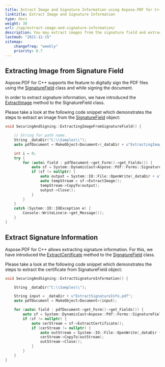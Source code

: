 ```yaml
---
title: Extract Image and Signature Information using Aspose.PDF for C++
linktitle: Extract Image and Signature Information
type: docs
weight: 30
url: /cpp/extract-image-and-signature-information/
description: You may extract images from the signature field and extract signature information using the SignatureField class with C++.
lastmod: "2021-12-15"
sitemap:
    changefreq: "weekly"
    priority: 0.7
---
```


## Extracting Image from Signature Field

Aspose.PDF for C++ supports the feature to digitally sign the PDF files using the [SignatureField](https://apireference.aspose.com/pdf/cpp/class/aspose.pdf.forms.signature_field) class and while signing the document.

In order to extract signature information, we have introduced the [ExtractImage](https://apireference.aspose.com/pdf/cpp/class/aspose.pdf.forms.signature_field#a63f492fa6d3f83f0265b8e4f4c850293) method to the SignatureField class.

Please take a look at the following code snippet which demonstrates the steps to extract an image from the [SignatureField](https://apireference.aspose.com/pdf/cpp/class/aspose.pdf.forms.signature_field) object:

```cpp
void SecuringAndSigning::ExtractingImageFromSignatureField() {

	// String for path name.
	String _dataDir("C:\\Samples\\");
	auto pdfDocument = MakeObject<Document>(_dataDir + u"ExtractingImage.pdf");

	int i = 0;
	try {
		for (auto& field : pdfDocument->get_Form()->get_Fields()) {
			auto sf = System::DynamicCast<Aspose::Pdf::Forms::SignatureField>(field);
			if (sf != nullptr) {
				auto output = System::IO::File::OpenWrite(_dataDir + u"im" + i + u".jpeg");
				auto tempStream = sf->ExtractImage();
				tempStream->CopyTo(output);
				output->Close();
			}
		}
	}
	catch (System::IO::IOException e) {
		Console::WriteLine(e->get_Message());
	}
}
```

## Extract Signature Information

Aspose.PDF for C++ allows extracting signature information. For this, we have introduced the [ExtractCertificate](https://apireference.aspose.com/pdf/cpp/class/aspose.pdf.forms.signature_field#a73686c960036f755b6e800b84c27bee1) method to the [SignatureField](https://apireference.aspose.com/pdf/cpp/class/aspose.pdf.forms.signature_field) class. 

Please take a look at the following code snippet which demonstrates the steps to extract the certificate from SignatureField object:

```cpp
void SecuringAndSigning::ExtractSignatureInformation() {

	String _dataDir("C:\\Samples\\");

	String input = _dataDir + u"ExtractSignatureInfo.pdf";
	auto pdfDocument = MakeObject<Document>(input);

	for (auto& field : pdfDocument->get_Form()->get_Fields()) {
		auto sf = System::DynamicCast<Aspose::Pdf::Forms::SignatureField>(field);
		if (sf != nullptr) {
			auto cerStream = sf->ExtractCertificate();
			if (cerStream != nullptr) {
				auto outStream = System::IO::File::OpenWrite(_dataDir + u"targetFile.cer");
				cerStream->CopyTo(outStream);
				outStream->Close();
			}
		}
	}
}
```
